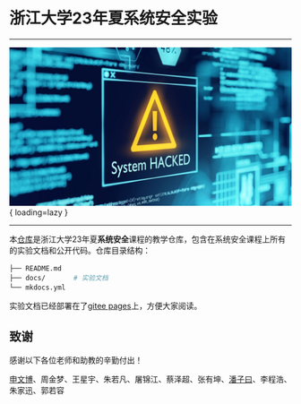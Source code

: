 # 浙江大学23年夏系统安全实验

---

![](img/system-hacked.jpg){ loading=lazy }

---

本[仓库](https://gitee.com/zjusec/syssec-stu)是浙江大学23年夏**系统安全**课程的教学仓库，包含在系统安全课程上所有的实验文档和公开代码。仓库目录结构：

```bash
├── README.md
├── docs/       # 实验文档
└── mkdocs.yml
```

实验文档已经部署在了[gitee pages](https://zjusec.gitee.io/syssec-stu)上，方便大家阅读。

## 致谢

感谢以下各位老师和助教的辛勤付出！

[申文博](https://wenboshen.org/)、周金梦、王星宇、朱若凡、屠锦江、蔡泽超、张有坤、[潘子曰](https://pan-ziyue。github.io)、李程浩、朱家迅、郭若容

